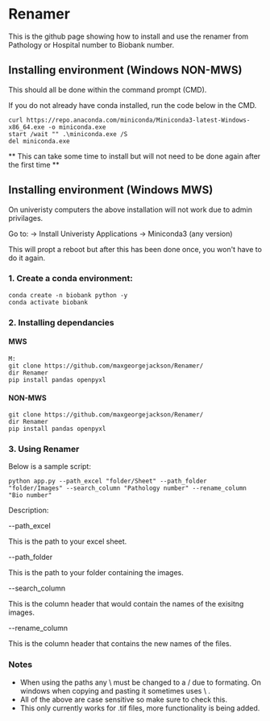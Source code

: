 # Renamer
This is the github page showing how to install and use the renamer from Pathology or Hospital number to Biobank number.

## Installing environment (Windows NON-MWS)
This should all be done within the command prompt (CMD).

If you do not already have conda installed, run the code below in the CMD.

```
curl https://repo.anaconda.com/miniconda/Miniconda3-latest-Windows-x86_64.exe -o miniconda.exe
start /wait "" .\miniconda.exe /S
del miniconda.exe
```
** This can take some time to install but will not need to be done again after the first time **

## Installing environment (Windows MWS)
On univeristy computers the above installation will not work due to admin privilages.

Go to:
-> Install Univeristy Applications -> Miniconda3 (any version) 

This will propt a reboot but after this has been done once, you won't have to do it again.

### 1. Create a conda environment:

```
conda create -n biobank python -y
conda activate biobank
```
### 2. Installing dependancies
#### MWS
```
M:
git clone https://github.com/maxgeorgejackson/Renamer/
dir Renamer
pip install pandas openpyxl
```

#### NON-MWS
```
git clone https://github.com/maxgeorgejackson/Renamer/
dir Renamer
pip install pandas openpyxl
```

### 3. Using Renamer
Below is a sample script:
```
python app.py --path_excel "folder/Sheet" --path_folder "folder/Images" --search_column "Pathology number" --rename_column "Bio number"
```
Description:

--path_excel 

This is the path to your excel sheet.

--path_folder

This is the path to your folder containing the images.

--search_column

This is the column header that would contain the names of the exisitng images.

--rename_column

This is the column header that contains the new names of the files.

### Notes
- When using the paths any \ must be changed to a / due to formating. On windows when copying and pasting it sometimes uses \ .
- All of the above are case sensitive so make sure to check this.
- This only currently works for .tif files, more functionality is being added.
